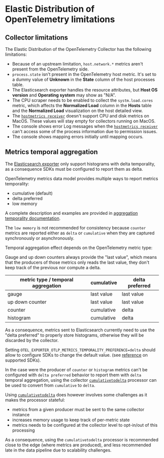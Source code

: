 # Elastic Distribution of OpenTelemetry limitations

## Collector limitations

The Elastic Distribution of the OpenTelemetry Collector has the following limitations:

- Because of an upstream limitation, `host.network.*` metrics aren't present from the OpenTelemetry side.
- `process.state` isn't present in the OpenTelemetry host metric. It's set to a dummy value of **Unknown** in the **State** column of the host processes table.
- The Elasticsearch exporter handles the resource attributes, but **Host OS version** and **Operating system** may show as "N/A".
- The CPU scraper needs to be enabled to collect the `systm.load.cores` metric, which affects the **Normalized Load** column in the **Hosts** table and the **Normalized Load** visualization on the host detailed view.
- The [`hostmetrics receiver`](https://github.com/open-telemetry/opentelemetry-collector-contrib/tree/main/receiver/hostmetricsreceiver) doesn't support CPU and disk metrics on MacOS. These values will stay empty for collectors running on MacOS.
- The console shows error Log messages when the [`hostmetrics receiver`](https://github.com/open-telemetry/opentelemetry-collector-contrib/tree/main/receiver/hostmetricsreceiver) can't access some of the process information due to permission issues.
- The console shows mapping errors initially until mapping occurs.

## Metrics temporal aggregation

The [Elasticsearch exporter](https://github.com/open-telemetry/opentelemetry-collector-contrib/blob/main/exporter/elasticsearchexporter) only support histograms with delta temporality,
as a consequence SDKs must be configured to report them as delta.

OpenTelemetry metrics data model provides multiple ways to report metrics temporality:
- cumulative (default)
- delta preferred
- low memory

A complete description and examples are provided in [aggregation temporality documentation](https://opentelemetry.io/docs/specs/otel/metrics/supplementary-guidelines/#aggregation-temporality).

The `low memory` is not recommended for consistency because `counter` metrics are reported either as `delta` or
`cumulative` when they are captured synchronously or asynchronously.

Temporal aggregation effect depends on the OpenTelemetry metric type:

Gauge and up down counters always provide the "last value", which means that the producers of those metrics only reads
the last value, they don't keep track of the previous nor compute a delta.

| metric type / temporal aggregation | cumulative | delta preferred |
|------------------------------------|------------|-----------------|
| gauge                              | last value | last value      |
| up down counter                    | last value | last value      |
| counter                            | cumulative | delta           |
| histogram                          | cumulative | delta           |


As a consequence, metrics sent to Elasticsearch currently need to use the "delta preferred" to properly store histograms,
otherwise they will be discarded by the collector.

Setting `OTEL_EXPORTER_OTLP_METRICS_TEMPORALITY_PREFERENCE=delta` should allow to configure SDKs to change the default value.
(see [reference](https://github.com/open-telemetry/opentelemetry-specification/blob/main/spec-compliance-matrix.md#environment-variables) on supported SDKs).

In the case were the producer of `counter` or `histogram` metrics can't be configured with `delta preferred` behavior to report them with `delta`
temporal aggregation, using the collector [`cumulativetodelta`](https://github.com/open-telemetry/opentelemetry-collector-contrib/blob/main/processor/cumulativetodeltaprocessor)
processor can be used to convert from `cumulative` to `delta`.

Using [`cumulativetodelta`](https://github.com/open-telemetry/opentelemetry-collector-contrib/blob/main/processor/cumulativetodeltaprocessor)
does however involves some challenges as it makes the processor stateful:

- metrics from a given producer must be sent to the same collector instance
- increases memory usage to keep track of per-metric state
- metrics needs to be configured at the collector level to opt-in/out of this processing

As a consequence, using the `cumulativetodelta` processor is recommended close to the edge (where metrics are produced),
and less recommended late in the data pipeline due to scalability challenges.

